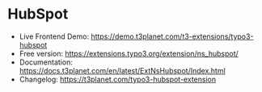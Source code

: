 # HubSpot

- Live Frontend Demo: https://demo.t3planet.com/t3-extensions/typo3-hubspot
- Free version: https://extensions.typo3.org/extension/ns_hubspot/
- Documentation: https://docs.t3planet.com/en/latest/ExtNsHubspot/Index.html
- Changelog: https://t3planet.com/typo3-hubspot-extension